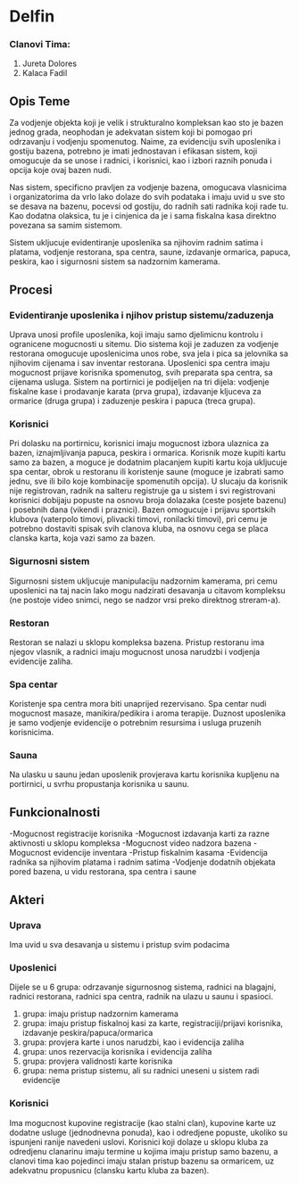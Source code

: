 # Delfin

### Clanovi Tima:
1. Jureta Dolores
2. Kalaca Fadil

## Opis Teme
Za vodjenje objekta koji je velik i strukturalno kompleksan kao sto je bazen jednog grada, neophodan je adekvatan sistem koji bi pomogao pri odrzavanju i vodjenju spomenutog. Naime, za evidenciju svih uposlenika i gostiju bazena, potrebno je imati jednostavan i efikasan sistem, koji omogucuje da se unose i radnici, i korisnici, kao i izbori raznih ponuda i opcija koje ovaj bazen nudi. 

Nas sistem, specificno pravljen za vodjenje bazena, omogucava vlasnicima i organizatorima da vrlo lako dolaze do svih podataka i imaju uvid u sve sto se desava na bazenu, pocevsi od gostiju, do radnih sati radnika koji rade tu. Kao dodatna olaksica, tu je i cinjenica da je i sama fiskalna kasa direktno povezana sa samim sistemom.

Sistem ukljucuje evidentiranje uposlenika sa njihovim radnim satima i platama, vodjenje restorana, spa centra, saune, izdavanje ormarica, papuca, peskira, kao i sigurnosni sistem sa nadzornim kamerama. 

## Procesi

### Evidentiranje uposlenika i njihov pristup sistemu/zaduzenja
Uprava unosi profile uposlenika, koji imaju samo djelimicnu kontrolu i ogranicene mogucnosti u sitemu.
Dio sistema koji je zaduzen za vodjenje restorana omogucuje uposlenicima unos robe, sva jela i pica sa jelovnika sa njihovim cijenama i sav inventar restorana. Uposlenici spa centra imaju mogucnost prijave korisnika spomenutog, svih preparata spa centra, sa cijenama usluga.
Sistem na portirnici je podijeljen na tri dijela: vodjenje fiskalne kase i prodavanje karata (prva grupa), izdavanje kljuceva za ormarice (druga grupa) i zaduzenje peskira i papuca (treca grupa). 

### Korisnici
Pri dolasku na portirnicu, korisnici imaju mogucnost izbora ulaznica za bazen, iznajmljivanja papuca, peskira i ormarica. Korisnik moze kupiti kartu samo za bazen, a moguce je dodatnim placanjem kupiti kartu koja ukljucuje spa centar, obrok u restoranu ili koristenje saune (moguce je izabrati samo jednu, sve ili bilo koje kombinacije spomenutih opcija). U slucaju da korisnik nije registrovan, radnik na salteru registruje ga u sistem i svi registrovani korisnici dobijaju popuste na osnovu broja dolazaka (ceste posjete bazenu) i posebnih dana (vikendi i praznici). 
Bazen omogucuje i prijavu sportskih klubova (vaterpolo timovi, plivacki timovi, ronilacki timovi), pri cemu je potrebno dostaviti spisak svih clanova kluba, na osnovu cega se placa clanska karta, koja vazi samo za bazen.

### Sigurnosni sistem
Sigurnosni sistem ukljucuje manipulaciju nadzornim kamerama, pri cemu uposlenici na taj nacin lako mogu nadzirati desavanja u citavom kompleksu (ne postoje video snimci, nego se nadzor vrsi preko direktnog streram-a).

### Restoran
Restoran se nalazi u sklopu kompleksa bazena. Pristup restoranu ima njegov vlasnik, a radnici imaju mogucnost unosa narudzbi i vodjenja evidencije zaliha.

### Spa centar
Koristenje spa centra mora biti unaprijed rezervisano. Spa centar nudi mogucnost masaze, manikira/pedikira i aroma terapije. Duznost uposlenika je samo vodjenje evidencije o potrebnim resursima i usluga pruzenih korisnicima.

### Sauna
Na ulasku u saunu jedan uposlenik provjerava kartu korisnika kupljenu na portirnici, u svrhu propustanja korisnika u saunu.

## Funkcionalnosti
-Mogucnost registracije korisnika
-Mogucnost izdavanja karti za razne aktivnosti u sklopu kompleksa
-Mogucnost video nadzora bazena
-Mogucnost evidencije inventara
-Pristup fiskalnim kasama
-Evidencija radnika sa njihovim platama i radnim satima
-Vodjenje dodatnih objekata pored bazena, u vidu restorana, spa centra i saune

## Akteri

### Uprava
Ima uvid u sva desavanja u sistemu i pristup svim podacima

### Uposlenici
Dijele se u 6 grupa: odrzavanje sigurnosnog sistema, radnici na blagajni, radnici restorana, radnici spa centra, radnik na ulazu u saunu i spasioci. 
1. grupa: imaju pristup nadzornim kamerama
2. grupa: imaju pristup fiskalnoj kasi za karte, registraciji/prijavi korisnika, izdavanje peskira/papuca/ormarica
3. grupa: provjera karte i unos narudzbi, kao i evidencija zaliha
4. grupa: unos rezervacija korisnika i evidencija zaliha
5. grupa: provjera validnosti karte korisnika
6. grupa: nema pristup sistemu, ali su radnici uneseni u sistem radi evidencije

### Korisnici
Ima mogucnost kupovine registracije (kao stalni clan), kupovine karte uz dodatne usluge (jednodnevna ponuda), kao i odredjene popuste, ukoliko su ispunjeni ranije navedeni uslovi.
Korisnici koji dolaze u sklopu kluba za odredjenu clanarinu imaju termine u kojima imaju pristup samo bazenu, a clanovi tima kao pojedinci imaju stalan pristup bazenu sa ormaricem, uz adekvatnu propusnicu (clansku kartu kluba za bazen).
